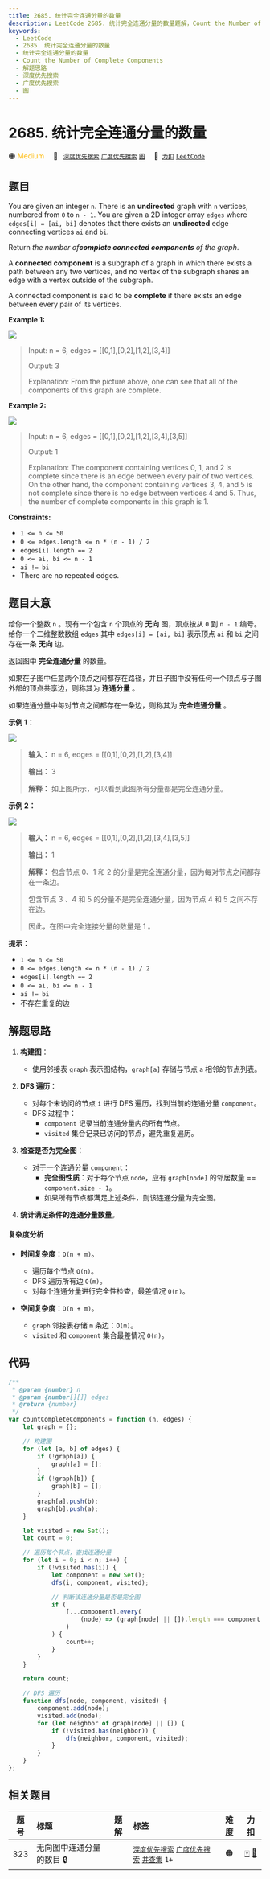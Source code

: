 ```yaml
---
title: 2685. 统计完全连通分量的数量
description: LeetCode 2685. 统计完全连通分量的数量题解，Count the Number of Complete Components，包含解题思路、复杂度分析以及完整的 JavaScript 代码实现。
keywords:
  - LeetCode
  - 2685. 统计完全连通分量的数量
  - 统计完全连通分量的数量
  - Count the Number of Complete Components
  - 解题思路
  - 深度优先搜索
  - 广度优先搜索
  - 图
---
```


# 2685. 统计完全连通分量的数量

🟠 <font color=#ffb800>Medium</font>&emsp; 🔖&ensp; [`深度优先搜索`](/tag/depth-first-search.md) [`广度优先搜索`](/tag/breadth-first-search.md) [`图`](/tag/graph.md)&emsp; 🔗&ensp;[`力扣`](https://leetcode.cn/problems/count-the-number-of-complete-components) [`LeetCode`](https://leetcode.com/problems/count-the-number-of-complete-components)

## 题目

You are given an integer `n`. There is an **undirected** graph with `n`
vertices, numbered from `0` to `n - 1`. You are given a 2D integer array
`edges` where `edges[i] = [ai, bi]` denotes that there exists an
**undirected** edge connecting vertices `ai` and `bi`.

Return _the number of**complete connected components** of the graph_.

A **connected component** is a subgraph of a graph in which there exists a
path between any two vertices, and no vertex of the subgraph shares an edge
with a vertex outside of the subgraph.

A connected component is said to be **complete** if there exists an edge
between every pair of its vertices.

**Example 1:**

![](https://assets.leetcode.com/uploads/2023/04/11/screenshot-from-2023-04-11-23-31-23.png)

> Input: n = 6, edges = [[0,1],[0,2],[1,2],[3,4]]
>
> Output: 3
>
> Explanation: From the picture above, one can see that all of the components of this graph are complete.

**Example 2:**

![](https://assets.leetcode.com/uploads/2023/04/11/screenshot-from-2023-04-11-23-32-00.png)

> Input: n = 6, edges = [[0,1],[0,2],[1,2],[3,4],[3,5]]
>
> Output: 1
>
> Explanation: The component containing vertices 0, 1, and 2 is complete since there is an edge between every pair of two vertices. On the other hand, the component containing vertices 3, 4, and 5 is not complete since there is no edge between vertices 4 and 5. Thus, the number of complete components in this graph is 1.

**Constraints:**

- `1 <= n <= 50`
- `0 <= edges.length <= n * (n - 1) / 2`
- `edges[i].length == 2`
- `0 <= ai, bi <= n - 1`
- `ai != bi`
- There are no repeated edges.

## 题目大意

给你一个整数 `n` 。现有一个包含 `n` 个顶点的 **无向** 图，顶点按从 `0` 到 `n - 1` 编号。给你一个二维整数数组 `edges`
其中 `edges[i] = [ai, bi]` 表示顶点 `ai` 和 `bi` 之间存在一条 **无向** 边。

返回图中 **完全连通分量** 的数量。

如果在子图中任意两个顶点之间都存在路径，并且子图中没有任何一个顶点与子图外部的顶点共享边，则称其为 **连通分量** 。

如果连通分量中每对节点之间都存在一条边，则称其为 **完全连通分量** 。

**示例 1：**

![](https://assets.leetcode.com/uploads/2023/04/11/screenshot-from-2023-04-11-23-31-23.png)

> **输入：** n = 6, edges = [[0,1],[0,2],[1,2],[3,4]]
>
> **输出：** 3
>
> **解释：** 如上图所示，可以看到此图所有分量都是完全连通分量。

**示例 2：**

![](https://assets.leetcode.com/uploads/2023/04/11/screenshot-from-2023-04-11-23-32-00.png)

> **输入：** n = 6, edges = [[0,1],[0,2],[1,2],[3,4],[3,5]]
>
> **输出：** 1
>
> **解释：** 包含节点 0、1 和 2 的分量是完全连通分量，因为每对节点之间都存在一条边。
>
> 包含节点 3 、4 和 5 的分量不是完全连通分量，因为节点 4 和 5 之间不存在边。
>
> 因此，在图中完全连接分量的数量是 1 。

**提示：**

- `1 <= n <= 50`
- `0 <= edges.length <= n * (n - 1) / 2`
- `edges[i].length == 2`
- `0 <= ai, bi <= n - 1`
- `ai != bi`
- 不存在重复的边

## 解题思路

1. **构建图**：

   - 使用邻接表 `graph` 表示图结构，`graph[a]` 存储与节点 `a` 相邻的节点列表。

2. **DFS 遍历**：

   - 对每个未访问的节点 `i` 进行 DFS 遍历，找到当前的连通分量 `component`。
   - DFS 过程中：
     - `component` 记录当前连通分量内的所有节点。
     - `visited` 集合记录已访问的节点，避免重复遍历。

3. **检查是否为完全图**：

   - 对于一个连通分量 `component`：
     - **完全图性质**：对于每个节点 `node`，应有 `graph[node]` 的邻居数量 == `component.size - 1`。
     - 如果所有节点都满足上述条件，则该连通分量为完全图。

4. **统计满足条件的连通分量数量**。

#### 复杂度分析

- **时间复杂度**：`O(n + m)`。

  - 遍历每个节点 `O(n)`。
  - DFS 遍历所有边 `O(m)`。
  - 对每个连通分量进行完全性检查，最差情况 `O(n)`。

- **空间复杂度**：`O(n + m)`。
  - `graph` 邻接表存储 `m` 条边：`O(m)`。
  - `visited` 和 `component` 集合最差情况 `O(n)`。

## 代码

```javascript
/**
 * @param {number} n
 * @param {number[][]} edges
 * @return {number}
 */
var countCompleteComponents = function (n, edges) {
	let graph = {};

	// 构建图
	for (let [a, b] of edges) {
		if (!graph[a]) {
			graph[a] = [];
		}
		if (!graph[b]) {
			graph[b] = [];
		}
		graph[a].push(b);
		graph[b].push(a);
	}

	let visited = new Set();
	let count = 0;

	// 遍历每个节点，查找连通分量
	for (let i = 0; i < n; i++) {
		if (!visited.has(i)) {
			let component = new Set();
			dfs(i, component, visited);

			// 判断该连通分量是否是完全图
			if (
				[...component].every(
					(node) => (graph[node] || []).length === component.size - 1
				)
			) {
				count++;
			}
		}
	}

	return count;

	// DFS 遍历
	function dfs(node, component, visited) {
		component.add(node);
		visited.add(node);
		for (let neighbor of graph[node] || []) {
			if (!visited.has(neighbor)) {
				dfs(neighbor, component, visited);
			}
		}
	}
};
```

## 相关题目

<!-- prettier-ignore -->
| 题号 | 标题 | 题解 | 标签 | 难度 | 力扣 |
| :------: | :------ | :------: | :------ | :------: | :------: |
| 323 | 无向图中连通分量的数目 🔒 |  |  [`深度优先搜索`](/tag/depth-first-search.md) [`广度优先搜索`](/tag/breadth-first-search.md) [`并查集`](/tag/union-find.md) `1+` | 🟠 | [🀄️](https://leetcode.cn/problems/number-of-connected-components-in-an-undirected-graph) [🔗](https://leetcode.com/problems/number-of-connected-components-in-an-undirected-graph) |